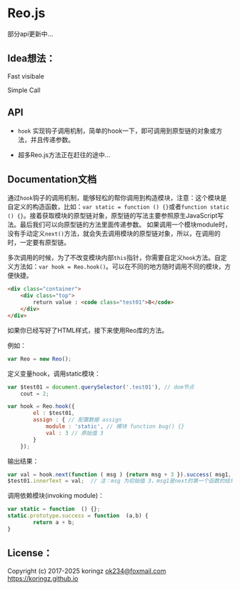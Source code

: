 # Reo.js
部分api更新中...

## Idea想法：
Fast visibale

Simple Call

## API

- `hook` 实现钩子调用机制，简单的hook一下，即可调用到原型链的对象或方法，并且传递参数。

- 超多Reo.js方法正在赶往的途中...

## Documentation文档

  通过`hook`钩子的调用机制，能够轻松的帮你调用到构造模块，注意：这个模块是自定义的构造函数，比如：`var static = function () {}`或者`function static () {}`。接着获取模块的原型链对象，原型链的写法主要参照原生JavaScript写法。最后我们可以向原型链的方法里面传递参数。
如果调用一个模块module时，没有手动定义`next()`方法，就会失去调用模块的原型链对象，所以，在调用的时，一定要有原型链。

  多次调用的时候，为了不改变模块内部`this`指针，你需要自定义`hook`方法。自定义方法如：`var hook = Reo.hook()`。可以在不同的地方随时调用不同的模块，方便快捷。
```html
<div class="container">
    <div class="top">
        return value : <code class="test01">8</code>
    </div>
</div>
```
如果你已经写好了HTML样式，接下来使用Reo库的方法。

例如：

```js
var Reo = new Reo();
```
定义变量hook，调用static模块：
```js
var $test01 = document.querySelector('.test01'), // dom节点
    cout = 2;

var hook = Reo.hook({
        el : $test01,
        assign : { // 配置数据 assign
            module : 'static', // 模块 function bug() {}
            val : 3 // 原始值 3
        }
    });
```
输出结果：
```js
var val = hook.next(function ( msg ) {return msg + 3 }).success( msg1, cout ); // 输出 return : 8
$test01.innerText = val;  // 注：msg 为初始值 3，msg1是next的第一个函数的结果 6
```
调用依赖模块(invoking module)：
```js
var static = function  () {};
static.prototype.success = function  (a,b) {
		return a + b;
}
```

## License：
Copyright (c) 2017-2025 koringz <ok234@foxmail.com> https://koringz.github.io

